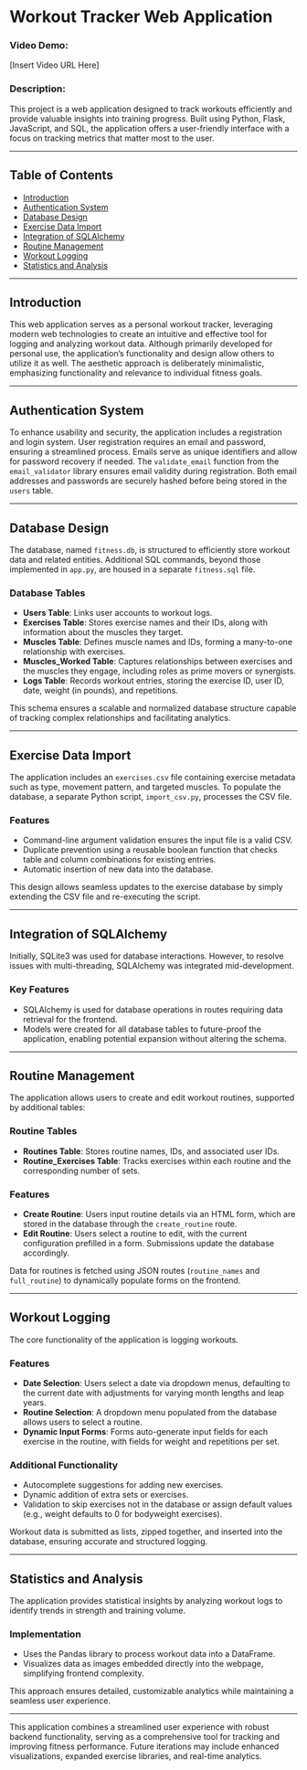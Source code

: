 # Workout Tracker Web Application  

### **Video Demo:**  
[Insert Video URL Here]  

### **Description:**  
This project is a web application designed to track workouts efficiently and provide valuable insights into training progress. Built using Python, Flask, JavaScript, and SQL, the application offers a user-friendly interface with a focus on tracking metrics that matter most to the user.  

---

## Table of Contents  
- [Introduction](#introduction)  
- [Authentication System](#authentication-system)  
- [Database Design](#database-design)  
- [Exercise Data Import](#exercise-data-import)  
- [Integration of SQLAlchemy](#integration-of-sqlalchemy)  
- [Routine Management](#routine-management)  
- [Workout Logging](#workout-logging)  
- [Statistics and Analysis](#statistics-and-analysis)  

---

## **Introduction**  
This web application serves as a personal workout tracker, leveraging modern web technologies to create an intuitive and effective tool for logging and analyzing workout data. Although primarily developed for personal use, the application’s functionality and design allow others to utilize it as well. The aesthetic approach is deliberately minimalistic, emphasizing functionality and relevance to individual fitness goals.  

---

## **Authentication System**  
To enhance usability and security, the application includes a registration and login system. User registration requires an email and password, ensuring a streamlined process. Emails serve as unique identifiers and allow for password recovery if needed. The `validate_email` function from the `email_validator` library ensures email validity during registration. Both email addresses and passwords are securely hashed before being stored in the `users` table.  

---

## **Database Design**  
The database, named `fitness.db`, is structured to efficiently store workout data and related entities. Additional SQL commands, beyond those implemented in `app.py`, are housed in a separate `fitness.sql` file.  

### Database Tables  
- **Users Table**: Links user accounts to workout logs.  
- **Exercises Table**: Stores exercise names and their IDs, along with information about the muscles they target.  
- **Muscles Table**: Defines muscle names and IDs, forming a many-to-one relationship with exercises.  
- **Muscles_Worked Table**: Captures relationships between exercises and the muscles they engage, including roles as prime movers or synergists.  
- **Logs Table**: Records workout entries, storing the exercise ID, user ID, date, weight (in pounds), and repetitions.  

This schema ensures a scalable and normalized database structure capable of tracking complex relationships and facilitating analytics.  

---

## **Exercise Data Import**  
The application includes an `exercises.csv` file containing exercise metadata such as type, movement pattern, and targeted muscles. To populate the database, a separate Python script, `import_csv.py`, processes the CSV file.  

### Features  
- Command-line argument validation ensures the input file is a valid CSV.  
- Duplicate prevention using a reusable boolean function that checks table and column combinations for existing entries.  
- Automatic insertion of new data into the database.  

This design allows seamless updates to the exercise database by simply extending the CSV file and re-executing the script.  

---

## **Integration of SQLAlchemy**  
Initially, SQLite3 was used for database interactions. However, to resolve issues with multi-threading, SQLAlchemy was integrated mid-development.  

### Key Features  
- SQLAlchemy is used for database operations in routes requiring data retrieval for the frontend.  
- Models were created for all database tables to future-proof the application, enabling potential expansion without altering the schema.  

---

## **Routine Management**  
The application allows users to create and edit workout routines, supported by additional tables:  

### Routine Tables  
- **Routines Table**: Stores routine names, IDs, and associated user IDs.  
- **Routine_Exercises Table**: Tracks exercises within each routine and the corresponding number of sets.  

### Features  
- **Create Routine**: Users input routine details via an HTML form, which are stored in the database through the `create_routine` route.  
- **Edit Routine**: Users select a routine to edit, with the current configuration prefilled in a form. Submissions update the database accordingly.  

Data for routines is fetched using JSON routes (`routine_names` and `full_routine`) to dynamically populate forms on the frontend.  

---

## **Workout Logging**  
The core functionality of the application is logging workouts.  

### Features  
- **Date Selection**: Users select a date via dropdown menus, defaulting to the current date with adjustments for varying month lengths and leap years.  
- **Routine Selection**: A dropdown menu populated from the database allows users to select a routine.  
- **Dynamic Input Forms**: Forms auto-generate input fields for each exercise in the routine, with fields for weight and repetitions per set.  

### Additional Functionality  
- Autocomplete suggestions for adding new exercises.  
- Dynamic addition of extra sets or exercises.  
- Validation to skip exercises not in the database or assign default values (e.g., weight defaults to 0 for bodyweight exercises).  

Workout data is submitted as lists, zipped together, and inserted into the database, ensuring accurate and structured logging.  

---

## **Statistics and Analysis**  
The application provides statistical insights by analyzing workout logs to identify trends in strength and training volume.  

### Implementation  
- Uses the Pandas library to process workout data into a DataFrame.  
- Visualizes data as images embedded directly into the webpage, simplifying frontend complexity.  

This approach ensures detailed, customizable analytics while maintaining a seamless user experience.  

---

This application combines a streamlined user experience with robust backend functionality, serving as a comprehensive tool for tracking and improving fitness performance. Future iterations may include enhanced visualizations, expanded exercise libraries, and real-time analytics.  
